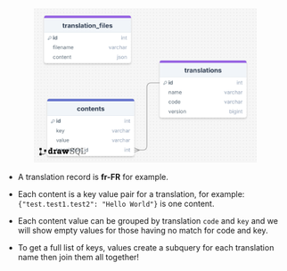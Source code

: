 <div align="center">
    <img src="erd/erd_1.png" alt="erd" width="400" height="auto" />
</div>

- A translation record is **fr-FR** for example.
- Each content is a key value pair for a translation, for example: <br />
`{"test.test1.test2": "Hello World"}` is one content.
- Each content value can be grouped by translation `code` and `key` and we will show empty values for those having no match for code and key.

- To get a full list of keys, values create a subquery for each translation name then join them all together!